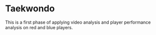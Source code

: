 # Taekwondo
This is a first phase of applying video analysis and player performance analysis on red and blue players.
